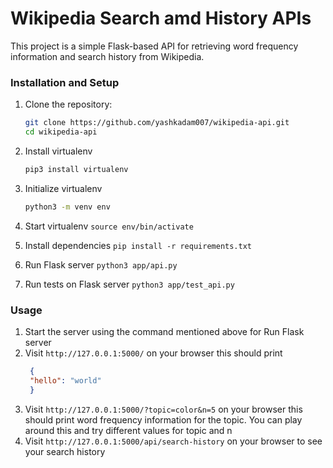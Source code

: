 # Wikipedia Search amd History APIs

This project is a simple Flask-based API for retrieving word frequency information and search history from Wikipedia.

### Installation and Setup

1. Clone the repository:

   ```bash
   git clone https://github.com/yashkadam007/wikipedia-api.git
   cd wikipedia-api
   ```
2. Install virtualenv
   ```bash
   pip3 install virtualenv
   ```
4. Initialize virtualenv
   ```bash
   python3 -m venv env
   ```
5. Start virtualenv
   `source env/bin/activate`
6. Install dependencies
   `pip install -r requirements.txt`
7. Run Flask server
   `python3 app/api.py`
8. Run tests on Flask server
   `python3 app/test_api.py`

### Usage
1. Start the server using the command mentioned above for Run Flask server
2. Visit `http://127.0.0.1:5000/` on your browser this should print
   ```json
    {
    "hello": "world"
    }
   ```
3. Visit `http://127.0.0.1:5000/?topic=color&n=5` on your browser this should print word frequency information for the topic. You can play around this and try different values for topic and n
4. Visit  `http://127.0.0.1:5000/api/search-history` on your browser to see your search history
   
